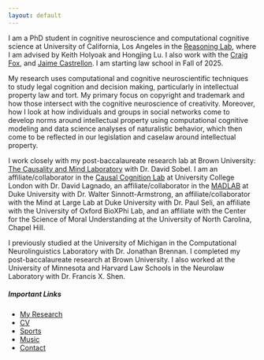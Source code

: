 ```yaml
---
layout: default
---
```


I am a PhD student in cognitive neuroscience and computational cognitive science at University of California, Los Angeles in the [Reasoning Lab](https://reasoninglab.psych.ucla.edu/), where I am advised by Keith Holyoak and Hongjing Lu. I also work with the [Craig Fox](https://www.craigrfox.com/), and [Jaime Castrellon](https://www.psych.ucla.edu/faculty-page/jcastrellon/). I am starting law school in Fall of 2025. 

My research uses computational and cognitive neuroscientific techniques to study legal cognition and decision making, particularly in intellectual property law and tort. My primary focus on copyright and trademark and how those intersect with the cognitive neuroscience of creativity. Moreover, how I look at how individuals and groups in social networks come to develop norms around intellectual property using computational cognitive modeling and data science analyses of naturalistic behavior, which then come to be reflected in our legislation and caselaw around intellectual property.

I work closely with my post-baccalaureate research lab at Brown University: [The Causality and Mind Laboratory](https://sites.brown.edu/causalityandmindlab/) with Dr. David Sobel. I am an affiliate/collaborator in the [Causal Cognition Lab](https://causalcognitionlab.com/) at University College London with Dr. David Lagnado, an affiliate/collaborator in the [MADLAB](https://kenan.ethics.duke.edu/mad-lab/) at Duke University with Dr. Walter Sinnott-Armstrong, an affiliate/collaborator with the Mind at Large Lab at Duke University with Dr. Paul Seli, an affiliate with the University of Oxford BioXPhi Lab, and an affiliate with the Center for the Science of Moral Understanding at the University of North Carolina, Chapel Hill.  

I previously studied at the University of Michigan in the Computational Neurolinguistics Laboratory with Dr. Jonathan Brennan. I completed my post-baccalaureate research at Brown University. I also worked at the University of Minnesota and Harvard Law Schools in the Neurolaw Laboratory with Dr. Francis X. Shen. 

##### Important Links

- [My Research](./research.md)
- [CV](./docs/CV.pdf)
- [Sports](./sports.md)
- [Music](.music.md)
- [Contact](./contact.md)
